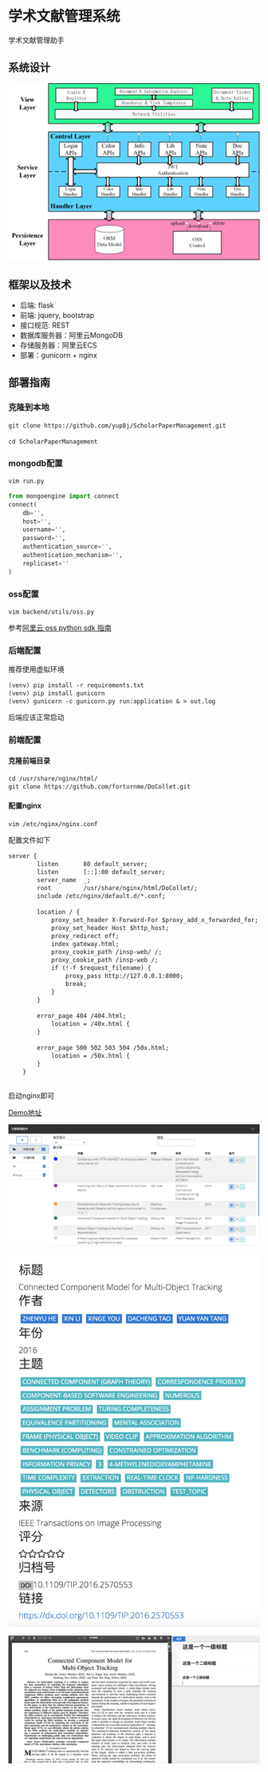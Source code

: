 # 学术文献管理系统

学术文献管理助手

## 系统设计

![系统设计图](readme_resource/pic1.png)

## 框架以及技术

- 后端: flask
- 前端: jquery, bootstrap
- 接口规范: REST
- 数据库服务器：阿里云MongoDB
- 存储服务器：阿里云ECS
- 部署：gunicorn + nginx

## 部署指南

### 克隆到本地

```shell
git clone https://github.com/yup8j/ScholarPaperManagement.git

cd ScholarPaperManagement
```

### mongodb配置

```shell
vim run.py
```

```python
from mongoengine import connect
connect(
    db='',
    host='',
    username='',
    password='',
    authentication_source='',
    authentication_mechanism='',
    replicaset=''
)
```

### oss配置

```shell
vim backend/utils/oss.py
```

参考[阿里云 oss python sdk 指南](https://help.aliyun.com/document_detail/32027.html)

### 后端配置

推荐使用虚拟环境

```shell
(venv) pip install -r requirements.txt
(venv) pip install gunicorn
(venv) gunicorn -c gunicorn.py run:application & > out.log  
```

后端应该正常启动

### 前端配置

#### 克隆前端目录

```shell
cd /usr/share/nginx/html/
git clone https://github.com/forturnme/DoCollet.git
```

#### 配置nginx

```shell
vim /etc/nginx/nginx.conf 
```

配置文件如下

```shell
server {
        listen       80 default_server;
        listen       [::]:80 default_server;
        server_name  _;
        root         /usr/share/nginx/html/DoCollet/;
        include /etc/nginx/default.d/*.conf;

        location / {
	        proxy_set_header X-Forward-For $proxy_add_x_forwarded_for;
	        proxy_set_header Host $http_host;
	        proxy_redirect off;
	        index gateway.html;
	        proxy_cookie_path /insp-web/ /;
	        proxy_cookie_path /insp-web /;
	        if (!-f $request_filename) {
	            proxy_pass http://127.0.0.1:8000;
	            break;
	        }
        }

        error_page 404 /404.html;
            location = /40x.html {
        }

        error_page 500 502 503 504 /50x.html;
            location = /50x.html {
        }
    }


```

启动nginx即可

[Demo地址](http://39.108.137.227/gateway.html)

![图2](readme_resource/pic2.png)

![图3](readme_resource/pic3.png)

![图4](readme_resource/pic4.png)
